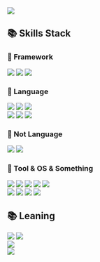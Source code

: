 <img src="https://capsule-render.vercel.app/api?type=waving&color=auto&height=250&section=header&text=Himdol's%20Github!&fontSize=38" />
<div>
  <h2> 📚 Skills Stack </h2>
  <h3 class="about-framework"> 📗 Framework </h3>
    <img src="https://img.shields.io/badge/Spring-6DB33F?style=for-the-badge&logo=Spring&logoColor=white">
    <img src="https://img.shields.io/badge/SpringBoot-6DB33F?style=for-the-badge&logo=SpringBoot&logoColor=white">
    <img src="https://img.shields.io/badge/bootstrap-7952B3?style=for-the-badge&logo=bootstrap&logoColor=white">
  <h3 class="about-language"> 📕 Language</h3>
  <div class="about-language programming-language">
    <img src="https://img.shields.io/badge/JAVA-007396?style=for-the-badge&logo=Conda-Forge&logoColor=white">
    <img src="https://img.shields.io/badge/javascript-F7DF1E?style=for-the-badge&logo=javascript&logoColor=black">
    <img src="https://img.shields.io/badge/jquery-0769AD?style=for-the-badge&logo=jquery&logoColor=white">
  </div>
  <div class="about-language database-language">
    <img src="https://img.shields.io/badge/oracle-F80000?style=for-the-badge&logo=oracle&logoColor=white">
    <img src="https://img.shields.io/badge/mysql-4479A1?style=for-the-badge&logo=mysql&logoColor=white">
    <img src="https://img.shields.io/badge/mariaDB-003545?style=for-the-badge&logo=mariaDB&logoColor=white">
  </div>
  <h3 class="about-language"> 📕 Not Language</h3>
  <div class="about-language not-language">
    <img src="https://img.shields.io/badge/html-E34F26?style=for-the-badge&logo=html5&logoColor=white">
    <img src="https://img.shields.io/badge/css-1572B6?style=for-the-badge&logo=css3&logoColor=white">
  </div>
  <h3 class="about-language"> 📘 Tool & OS & Something</h3>
  <div class="about-language not-language">
    <div>
      <img src="https://img.shields.io/badge/Eclipse%20IDE-2C2255.svg?&style=for-the-badge&logo=Eclipse%20IDE&logoColor=white">
      <img src="https://img.shields.io/badge/Intellij%20IDE-FF3366.svg?&style=for-the-badge&logo=Intellij%20IDEA&logoColor=white">
      <img src="https://img.shields.io/badge/github-181717?style=for-the-badge&logo=github&logoColor=white">
      <img src="https://img.shields.io/badge/git-F05032?style=for-the-badge&logo=git&logoColor=white">
      <img src="https://img.shields.io/badge/svn-181717?style=for-the-badge&logo=Subversion&logoColor=white">
    </div>
      <img src="https://img.shields.io/badge/mac-181717?style=for-the-badge&logo=macOS&logoColor=white">
      <img src="https://img.shields.io/badge/linux-FCC624?style=for-the-badge&logo=linux&logoColor=black">
      <img src="https://img.shields.io/badge/windows-008FC7?style=for-the-badge&logo=windows&logoColor=white">
      <img src="https://img.shields.io/badge/thymeleaf-005F0F?style=for-the-badge&logo=thymeleaf&logoColor=white">
    <div>
  </div>
  <h2> 📚 Leaning </h2>
  <div>
    <img src="https://img.shields.io/badge/react-61DAFB?style=for-the-badge&logo=react&logoColor=black">
    <img src="https://img.shields.io/badge/aws-232F3E?style=for-the-badge&logo=AmazonAWS&logoColor=white">
  </div>
</div>
  <img src="https://capsule-render.vercel.app/api?type=egg&amp;color=auto&amp;width=80&amp;height=40&amp;section=main&amp;text=%EC%A2%8B%EC%95%84%EC%9A%94%EB%8A%94%20%EC%82%AC%EB%9E%91%EC%9E%85%EB%8B%88%EB%8B%A4&amp;fontSize=10">
<div>
  <img src="https://capsule-render.vercel.app/api?type=waving&amp;color=auto&amp;height=200&amp;section=footer">
</div>
